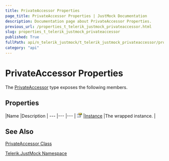 ```yaml
---
title: PrivateAccessor Properties
page_title: PrivateAccessor Properties | JustMock Documentation
description: Documentation page about PrivateAccessor Properties.
previous_url: /properties_t_telerik_justmock_privateaccessor.html
slug: properties_t_telerik_justmock_privateaccessor
published: True
fullPath: api/n_telerik_justmock/t_telerik_justmock_privateaccessor/properties_t_telerik_justmock_privateaccessor/properties_t_telerik_justmock_privateaccessor
category: "api"
---
```


# PrivateAccessor Properties



The [PrivateAccessor](t_telerik_justmock_privateaccessor) type exposes the following members.

## Properties



 |Name |Description |
--- |--- |--- |
![Public property](/icons/pubproperty.gif) |[Instance](p_telerik_justmock_privateaccessor_instance) |The wrapped instance. |


## See Also



 [PrivateAccessor Class](t_telerik_justmock_privateaccessor) 

 [Telerik.JustMock Namespace](n_telerik_justmock) 



